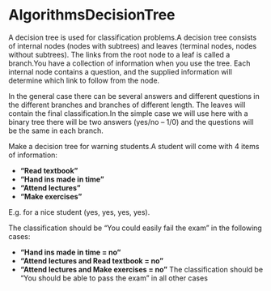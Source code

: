 # AlgorithmsDecisionTree
A decision tree is used for classification problems.A  decision  tree  consists  of  internal nodes  (nodes  with  subtrees)  and  leaves  (terminal  nodes,  nodes without subtrees).
The links from the root node to a leaf is called a branch.You have a collection of information when you use the tree. Each internal node contains a question, and the supplied information will determine which link to follow from the node. 

In the general case there  can  be  several  answers  and  different  questions  in  the  different  branches  and  branches  of  different length. The leaves will contain the final classification.In the simple case we will use here with a binary tree there will be two   answers (yes/no – 1/0) and the questions will be the same in each branch.

Make a decision tree for warning students.A  student  will  come  with  4  items  of  information:
 - **“Read  textbook”**
 - **“Hand  ins  made  in  time”**
 - **“Attend lectures”**
 - **“Make exercises”** 
 
E.g. for a nice student (yes, yes, yes, yes).

The classification should be “You could easily fail the exam” in the following cases:
 - **“Hand ins made in time = no“**
 - **“Attend lectures and Read textbook = no”**
 - **“Attend lectures and Make exercises = no”**
The classification should be “You should be able to pass the exam” in all other cases
